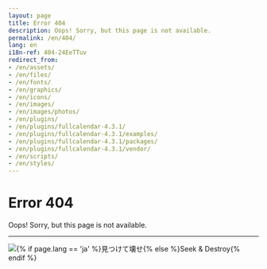 ```yaml
---
layout: page
title: Error 404
description: Oops! Sorry, but this page is not available.
permalink: /en/404/
lang: en
i18n-ref: 404-24EeTTuv
redirect_from:
- /en/assets/
- /en/files/
- /en/fonts/
- /en/graphics/
- /en/icons/
- /en/images/
- /en/images/photos/
- /en/plugins/
- /en/plugins/fullcalendar-4.3.1/
- /en/plugins/fullcalendar-4.3.1/examples/
- /en/plugins/fullcalendar-4.3.1/packages/
- /en/plugins/fullcalendar-4.3.1/vendor/
- /en/scripts/
- /en/styles/
---
```


# Error 404

Oops! Sorry, but this page is not available.

<hr>

<picture>
  <source type="image/webp" srcset="{{ site.url }}/images/404-24EeTTuv-godzilla.webp">
  <source type="image/jpeg" srcset="{{ site.url }}/images/404-24EeTTuv-godzilla.png">
  <img src="{{ site.url }}/images/404-24EeTTuv-godzilla.png" class="img-fluid lazyload" alt="{% if page.lang == 'ja' %}見つけて壊せ{% else %}Seek & Destroy{% endif %}">
</picture>
